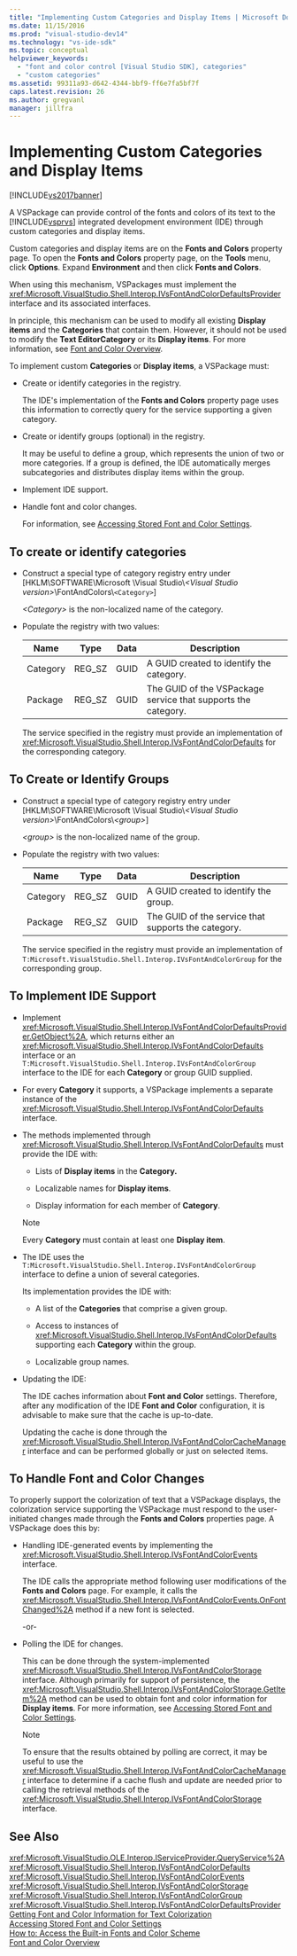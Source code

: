 ```yaml
---
title: "Implementing Custom Categories and Display Items | Microsoft Docs"
ms.date: 11/15/2016
ms.prod: "visual-studio-dev14"
ms.technology: "vs-ide-sdk"
ms.topic: conceptual
helpviewer_keywords: 
  - "font and color control [Visual Studio SDK], categories"
  - "custom categories"
ms.assetid: 99311a93-d642-4344-bbf9-ff6e7fa5bf7f
caps.latest.revision: 26
ms.author: gregvanl
manager: jillfra
---
```

# Implementing Custom Categories and Display Items
[!INCLUDE[vs2017banner](../includes/vs2017banner.md)]

A VSPackage can provide control of the fonts and colors of its text to the [!INCLUDE[vsprvs](../includes/vsprvs-md.md)] integrated development environment (IDE) through custom categories and display items.  
  
 Custom categories and display items are on the **Fonts and Colors** property page. To open the **Fonts and Colors** property page, on the **Tools** menu, click **Options**. Expand **Environment** and then click **Fonts and Colors**.  
  
 When using this mechanism, VSPackages must implement the <xref:Microsoft.VisualStudio.Shell.Interop.IVsFontAndColorDefaultsProvider> interface and its associated interfaces.  
  
 In principle, this mechanism can be used to modify all existing **Display items** and the **Categories** that contain them. However, it should not be used to modify the **Text EditorCategory** or its **Display items**. For more information, see [Font and Color Overview](../extensibility/font-and-color-overview.md).  
  
 To implement custom **Categories** or **Display items**, a VSPackage must:  
  
- Create or identify categories in the registry.  
  
   The IDE's implementation of the **Fonts and Colors** property page uses this information to correctly query for the service supporting a given category.  
  
- Create or identify groups (optional) in the registry.  
  
   It may be useful to define a group, which represents the union of two or more categories. If a group is defined, the IDE automatically merges subcategories and distributes display items within the group.  
  
- Implement IDE support.  
  
- Handle font and color changes.  
  
  For information, see [Accessing Stored Font and Color Settings](../extensibility/accessing-stored-font-and-color-settings.md).  
  
## To create or identify categories  
  
- Construct a special type of category registry entry under [HKLM\SOFTWARE\Microsoft \Visual Studio\\*\<Visual Studio version>*\FontAndColors\\`<Category>`]  
  
   *\<Category>* is the non-localized name of the category.  
  
- Populate the registry with two values:  
  
  |Name|Type|Data|Description|  
  |----------|----------|----------|-----------------|  
  |Category|REG_SZ|GUID|A GUID created to identify the category.|  
  |Package|REG_SZ|GUID|The GUID of the VSPackage service that supports the category.|  
  
  The service specified in the registry must provide an implementation of <xref:Microsoft.VisualStudio.Shell.Interop.IVsFontAndColorDefaults> for the corresponding category.  
  
## To Create or Identify Groups  
  
- Construct a special type of category registry entry under [HKLM\SOFTWARE\Microsoft \Visual Studio\\*\<Visual Studio version>*\FontAndColors\\*\<group>*]  
  
   *\<group>* is the non-localized name of the group.  
  
- Populate the registry with two values:  
  
  |Name|Type|Data|Description|  
  |----------|----------|----------|-----------------|  
  |Category|REG_SZ|GUID|A GUID created to identify the group.|  
  |Package|REG_SZ|GUID|The GUID of the service that supports the category.|  
  
  The service specified in the registry must provide an implementation of `T:Microsoft.VisualStudio.Shell.Interop.IVsFontAndColorGroup` for the corresponding group.  
  
## To Implement IDE Support  
  
- Implement <xref:Microsoft.VisualStudio.Shell.Interop.IVsFontAndColorDefaultsProvider.GetObject%2A>, which returns either an <xref:Microsoft.VisualStudio.Shell.Interop.IVsFontAndColorDefaults> interface or an `T:Microsoft.VisualStudio.Shell.Interop.IVsFontAndColorGroup` interface to the IDE for each **Category** or group GUID supplied.  
  
- For every **Category** it supports, a VSPackage implements a separate instance of the <xref:Microsoft.VisualStudio.Shell.Interop.IVsFontAndColorDefaults> interface.  
  
- The methods implemented through <xref:Microsoft.VisualStudio.Shell.Interop.IVsFontAndColorDefaults> must provide the IDE with:  
  
  -   Lists of **Display items** in the **Category.**  
  
  -   Localizable names for **Display items**.  
  
  -   Display information for each member of **Category**.  
  
  > [!NOTE]
  >  Every **Category** must contain at least one **Display item**.  
  
- The IDE uses the `T:Microsoft.VisualStudio.Shell.Interop.IVsFontAndColorGroup` interface to define a union of several categories.  
  
   Its implementation provides the IDE with:  
  
  -   A list of the **Categories** that comprise a given group.  
  
  -   Access to instances of <xref:Microsoft.VisualStudio.Shell.Interop.IVsFontAndColorDefaults> supporting each **Category** within the group.  
  
  -   Localizable group names.  
  
- Updating the IDE:  
  
   The IDE caches information about **Font and Color** settings. Therefore, after any modification of the IDE **Font and Color** configuration, it is advisable to make sure that the cache is up-to-date.  
  
  Updating the cache is done through the <xref:Microsoft.VisualStudio.Shell.Interop.IVsFontAndColorCacheManager> interface and can be performed globally or just on selected items.  
  
## To Handle Font and Color Changes  
 To properly support the colorization of text that a VSPackage displays, the colorization service supporting the VSPackage must respond to the user-initiated changes made through the **Fonts and Colors** properties page. A VSPackage does this by:  
  
- Handling IDE-generated events by implementing the <xref:Microsoft.VisualStudio.Shell.Interop.IVsFontAndColorEvents> interface.  
  
     The IDE calls the appropriate method following user modifications of the **Fonts and Colors** page. For example, it calls the <xref:Microsoft.VisualStudio.Shell.Interop.IVsFontAndColorEvents.OnFontChanged%2A> method if a new font is selected.  
  
     -or-  
  
- Polling the IDE for changes.  
  
     This can be done through the system-implemented <xref:Microsoft.VisualStudio.Shell.Interop.IVsFontAndColorStorage> interface. Although primarily for support of persistence, the <xref:Microsoft.VisualStudio.Shell.Interop.IVsFontAndColorStorage.GetItem%2A> method can be used to obtain font and color information for **Display items**. For more information, see [Accessing Stored Font and Color Settings](../extensibility/accessing-stored-font-and-color-settings.md).  
  
    > [!NOTE]
    >  To ensure that the results obtained by polling are correct, it may be useful to use the <xref:Microsoft.VisualStudio.Shell.Interop.IVsFontAndColorCacheManager> interface to determine if a cache flush and update are needed prior to calling the retrieval methods of the <xref:Microsoft.VisualStudio.Shell.Interop.IVsFontAndColorStorage> interface.  
  
## See Also  
 <xref:Microsoft.VisualStudio.OLE.Interop.IServiceProvider.QueryService%2A>   
 <xref:Microsoft.VisualStudio.Shell.Interop.IVsFontAndColorDefaults>   
 <xref:Microsoft.VisualStudio.Shell.Interop.IVsFontAndColorEvents>   
 <xref:Microsoft.VisualStudio.Shell.Interop.IVsFontAndColorStorage>   
 <xref:Microsoft.VisualStudio.Shell.Interop.IVsFontAndColorGroup>   
 <xref:Microsoft.VisualStudio.Shell.Interop.IVsFontAndColorDefaultsProvider>   
 [Getting Font and Color Information for Text Colorization](../extensibility/getting-font-and-color-information-for-text-colorization.md)   
 [Accessing Stored Font and Color Settings](../extensibility/accessing-stored-font-and-color-settings.md)   
 [How to: Access the Built-in Fonts and Color Scheme](../extensibility/how-to-access-the-built-in-fonts-and-color-scheme.md)   
 [Font and Color Overview](../extensibility/font-and-color-overview.md)

